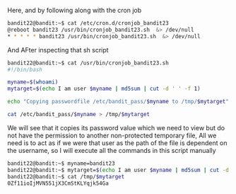 Here, and by following along with the cron job
```bash
bandit22@bandit:~$ cat /etc/cron.d/cronjob_bandit23
@reboot bandit23 /usr/bin/cronjob_bandit23.sh  &> /dev/null
* * * * * bandit23 /usr/bin/cronjob_bandit23.sh  &> /dev/null
```
And AFter inspecting that sh script 
```bash
bandit22@bandit:~$ cat /usr/bin/cronjob_bandit23.sh 
#!/bin/bash

myname=$(whoami)
mytarget=$(echo I am user $myname | md5sum | cut -d ' ' -f 1)

echo "Copying passwordfile /etc/bandit_pass/$myname to /tmp/$mytarget"

cat /etc/bandit_pass/$myname > /tmp/$mytarget
```
We will see that it copies its password value which we need to view but do not have the permission to another non-protected temporary file, All we need is to act as if we were that user as the path of the file is dependent on the username, so I will execute all the commands in this script manually
```bash
bandit22@bandit:~$ myname=bandit23
bandit22@bandit:~$ mytarget=$(echo I am user $myname | md5sum | cut -d ' ' -f 1)
bandit22@bandit:~$ cat /tmp/$mytarget
0Zf11ioIjMVN551jX3CmStKLYqjk54Ga
```
